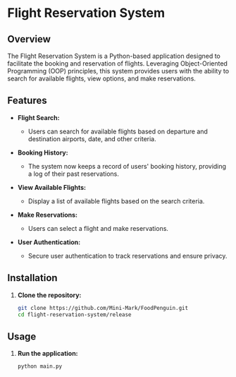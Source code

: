 # Flight Reservation System

## Overview
The Flight Reservation System is a Python-based application designed to facilitate the booking and reservation of flights. Leveraging Object-Oriented Programming (OOP) principles, this system provides users with the ability to search for available flights, view options, and make reservations.

## Features
- **Flight Search:**
  - Users can search for available flights based on departure and destination airports, date, and other criteria.
    
- **Booking History:**
  - The system now keeps a record of users' booking history, providing a log of their past reservations.
    
- **View Available Flights:**
  - Display a list of available flights based on the search criteria.
  
- **Make Reservations:**
  - Users can select a flight and make reservations.
  
- **User Authentication:**
  - Secure user authentication to track reservations and ensure privacy.

## Installation

1. **Clone the repository:**
    ```bash
    git clone https://github.com/Mini-Mark/FoodPenguin.git
    cd flight-reservation-system/release
    ```

## Usage
1. **Run the application:**
    ```bash
    python main.py
    ```
